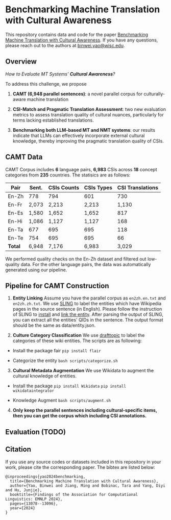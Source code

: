 # Benchmarking Machine Translation with Cultural Awareness

This repository contains data and code for the paper [Benchmarking Machine Translation with Cultural Awareness](https://arxiv.org/abs/2305.14328). If you have any questions, please reach out to the authors at binwei.yao@wisc.edu.

## Overview
*How to Evaluate MT Systems’ **Cultural Awareness**?*

To address this challenge, we propose

1. **CAMT (6,948 parallel sentences)**: a novel parallel corpus for culturally-aware machine translation

2. **CSI-Match and Pragmatic Translation Assessment**: two new evaluation metrics to assess translation quality of cultural nuances, particularly for terms lacking established translations.

3. **Benchmarking both LLM-based MT and NMT systems**: our results indicate that LLMs can effectively incorporate external cultural knowledge, thereby improving the pragmatic translation quality of CSIs.


## CAMT Data
CAMT Corpus includes **6** language pairs, **6,983** CSIs across **18** concept categories from **235** countries. The statisics are as follows:

| **Pair**  | **Sent.** | **CSIs Counts** | **CSIs Types** | **CSI Translations** |
|-----------|-----------|-----------------|----------------|----------------------|
| En-Zh     | 778       | 794             | 601            | 730                  |
| En-Fr     | 2,073     | 2,213           | 2,213          | 1,130                |
| En-Es     | 1,580     | 1,652           | 1,652          | 817                  |
| En-Hi     | 1,086     | 1,127           | 1,127          | 168                  |
| En-Ta     | 677       | 695             | 695            | 118                  |
| En-Te     | 754       | 695             | 695            | 66                   |
| **Total** | 6,948     | 7,176           | 6,983          | 3,029                |


We performed quality checks on the En-Zh dataset and filtered out low-quality data. For the other language pairs, the data was automatically generated using our pipeline.
## Pipeline for CAMT Construction
1. **Entity Linking**
  Assume you have the parallel corpus as ``en2zh.en.txt`` and ``en2zh.zh.txt``.
  We use [SLING](https://github.com/ringgaard/sling) to label the entities which have Wikipedia pages in the source sentence (in English). Please follow the instruction of SLING to [install](https://github.com/ringgaard/sling/blob/master/doc/guide/install.md) and [link the entity](https://github.com/JunjieHu/deep/blob/main/SLING.md). After parsing the output of SLING, you can extract all the entities' QIDs in the sentence. The output format should be the same as data/entity.json.

2. **Culture Category Classification** We use [drafttopic](https://github.com/wikimedia/drafttopic) to label the categories of these wiki entities. The scripts are as following:
- Install the package fair
``pip install flair``

- Categorize the entity 
``bash scripts/categorize.sh``


3. **Cultural Metadata Augmentation** We use Wikidata to augment the cultural knowledge of entities.
- Install the package
``pip install Wikidata``
``pip install wikidataintegrator``

- Knowledge Augment
``bash scripts/augment.sh``

4. **Only keep the parallel sentences including cultural-specific items, then you can get the corpus which including CSI annotations.**

## Evaluation (TODO)

## Citation
If you use any source codes or datasets included in this repository in your work, please cite the corresponding paper. The bibtex are listed below:
```
@inproceedings{yao2024benchmarking,
  title={Benchmarking Machine Translation with Cultural Awareness},
  author={Yao, Binwei and Jiang, Ming and Bobinac, Tara and Yang, Diyi and Hu, Junjie},
  booktitle={Findings of the Association for Computational Linguistics: EMNLP 2024},
  pages={13078--13096},
  year={2024}
}
```